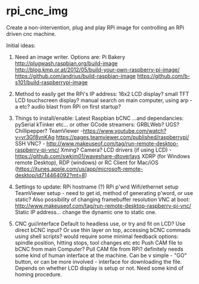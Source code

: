 # rpi_cnc_img
Create a non-intervention, plug and play RPi image for controlling an RPi driven cnc machine.

Initial ideas:

1) Need an image writer. Options are:
  Pi Bakery
  http://plugwash.raspbian.org/build-image
  http://blog.kmp.or.at/2012/05/build-your-own-raspberry-pi-image/
  https://github.com/andrius/build-raspbian-image
  https://github.com/b-s101/build-raspberrypi-image

2) Method to easily get the RPi's IP address:
  16x2 LCD display?
  small TFT LCD touchscreen display?
  manual search on main computer, using arp -a etc?
  audio blast from RPi on first startup?

3) Things to install/enable:
  Latest Raspbian
  bCNC
    ...and dependancies:
    pySerial
    kTinker
    etc...
  or other GCode streamers: GRBLWeb? UGS? Chillipepper?
  TeamViewer -https://www.youtube.com/watch?v=vr3Gf8vnKAg https://pages.teamviewer.com/published/raspberrypi/
  SSH
  VNC? - http://www.makeuseof.com/tag/run-remote-desktop-raspberry-pi-vnc/
  Xming?
  Camera?
  LCD drivers (if using LCD) - https://github.com/swkim01/waveshare-dtoverlays
  XDRP (for Windows remote Desktop), RDP (windows) or RC Client for Mac/iOS (https://itunes.apple.com/us/app/microsoft-remote-desktop/id714464092?mt=8)
  
4) Settings to update:
  RPi hostname (?)
  RPi p'wrd
  Wifi/ethernet setup
  TeamViewer setup - need to get id, method of generating p'word, or use static? Also possibility of changing framebuffer resolution 
  VNC at boot: http://www.makeuseof.com/tag/run-remote-desktop-raspberry-pi-vnc/
  Static IP address... change the dynamic one to static one.
  
5) CNC gui/interface
  Default to headless use, or try and fit on LCD?
  Use direct bCNC input?
  Or use thin layer on top, accessing bCNC commads using shell scripts?
    would require some minimal feedback options: spindle position, hitting stops, tool changes etc etc
  Push CAM file to bCNC from main Computer? Pull CAM file from RPi?
    definitely needs some kind of human interface at the machine. Can be v simple - "GO" button, or can be more involved - interface for downloading the file. Depends on whether LCD display is setup or not.
  Need some kind of homing procedure.
    
  
  
